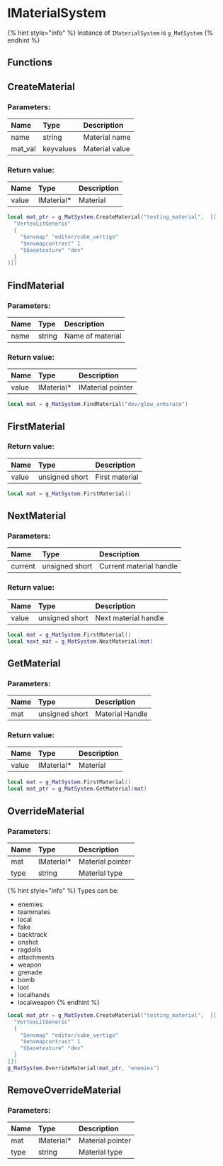 # IMaterialSystem

{% hint style="info" %}
Instance of `IMaterialSystem` is `g_MatSystem`
{% endhint %}

## Functions

## CreateMaterial

### Parameters:

| Name | Type | Description |
| :--- | :--- | :--- |
| name | string | Material name |
| mat\_val | keyvalues | Material value |

### Return value:

| Name | Type | Description |
| :--- | :--- | :--- |
| value | IMaterial\* | Material |

```lua
local mat_ptr = g_MatSystem.CreateMaterial("testing_material",  [[
  "VertexLitGeneric"
  {
    "$envmap" "editor/cube_vertigo"
    "$envmapcontrast" 1
    "$basetexture" "dev"
  }  
]])
```

## FindMaterial

### Parameters:

| Name | Type | Description |
| :--- | :--- | :--- |
| name | string | Name of material |

### Return value:

| Name | Type | Description |
| :--- | :--- | :--- |
| value | IMaterial\* | IMaterial pointer |

```lua
local mat = g_MatSystem.FindMaterial("dev/glow_armsrace")
```

## FirstMaterial

### Return value:

| Name | Type | Description |
| :--- | :--- | :--- |
| value | unsigned short | First material |

```lua
local mat = g_MatSystem.FirstMaterial()
```

## NextMaterial

### Parameters:

| Name | Type | Description |
| :--- | :--- | :--- |
| current | unsigned short | Current material handle |

### Return value:

| Name | Type | Description |
| :--- | :--- | :--- |
| value | unsigned short | Next material handle |

```lua
local mat = g_MatSystem.FirstMaterial()
local next_mat = g_MatSystem.NextMaterial(mat)
```

## GetMaterial

### Parameters:

| Name | Type | Description |
| :--- | :--- | :--- |
| mat | unsigned short | Material Handle |

### Return value:

| Name | Type | Description |
| :--- | :--- | :--- |
| value | IMaterial\* | Material |

```lua
local mat = g_MatSystem.FirstMaterial()
local mat_ptr = g_MatSystem.GetMaterial(mat)
```

## OverrideMaterial

### Parameters:

| Name | Type | Description |
| :--- | :--- | :--- |
| mat | IMaterial\* | Material pointer |
| type | string | Material type |

{% hint style="info" %}
Types can be:

* enemies
* teammates
* local
* fake
* backtrack
* onshot
* ragdolls
* attachments
* weapon
* grenade
* bomb
* loot
* localhands
* localweapon
{% endhint %}

```lua
local mat_ptr = g_MatSystem.CreateMaterial("testing_material",  [[
  "VertexLitGeneric"
  {
    "$envmap" "editor/cube_vertigo"
    "$envmapcontrast" 1
    "$basetexture" "dev"
  }  
]])
g_MatSystem.OverrideMaterial(mat_ptr, "enemies")
```

## RemoveOverrideMaterial

### Parameters:

| Name | Type | Description |
| :--- | :--- | :--- |
| mat | IMaterial\* | Material pointer |
| type | string | Material type |

```lua

```
